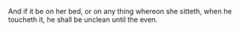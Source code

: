 And if it be on her bed, or on any thing whereon she sitteth, when he toucheth it, he shall be unclean until the even.
